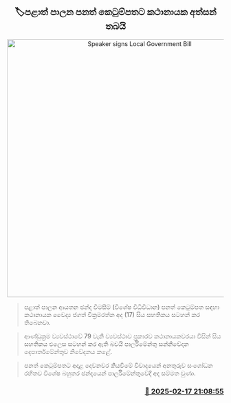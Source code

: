 <p align='center'><b><h2 align='center' title='Speaker signs Local Government Bill'>🏷පළාත් පාලන පනත් කෙටුම්පතට කථානායක අත්සන් තබයි</h2></b></p>
<p align='center'><img src='https://helakuru.sgp1.cdn.digitaloceanspaces.com/esana/images/lib/jagath-wickramanayake-sing.jpg' width='600' alt='Speaker signs Local Government Bill'></p>

> පළාත් පාලන ආයතන ඡන්ද විමසීම් (විශේෂ විධිවිධාන) පනත් කෙටුම්පත සඳහා කථානායක වෛද්‍ය ජගත් වික්‍රමරත්න අද (17) සිය සහතිකය සටහන් කර තිබෙනවා.

> ආණ්ඩුක්‍රම ව්‍යවස්ථාවේ 79 වැනි ව්‍යවස්ථාව ප්‍රකාරව කථානායකවරයා විසින් සිය සහතිකය එලෙස සටහන් කර ඇති බවයි පාර්ලිමේන්තු සන්නිවේදන දෙපාර්තමේන්තුව නිවේදනය කළේ.

> පනත් කෙටුම්පතට අදාළ දෙවනවර කියවීමේ විවාදයෙන් අනතුරුව සංශෝධන රහිතව විශේෂ බහුතර ඡන්දයෙන් පාර්ලිමේන්තුවේදී අද සම්මත වුණා.



<h3 align='right'><a href='https://www.helakuru.lk/esana/p/107563/'>📅 2025-02-17 21:08:55</a></h3>

